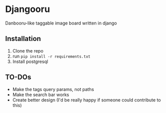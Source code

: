 # Djangooru
Danbooru-like taggable image board written in django

## Installation
1. Clone the repo
2. run `pip install -r requirements.txt` 
3. Install postgresql

## TO-DOs
- Make the tags query params, not paths
- Make the search bar works
- Create better design (I'd be really happy if someone could contribute to this)
